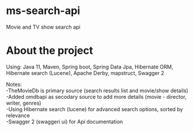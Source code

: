 # ms-search-api
Movie and TV show search api

# About the project
Using: Java 11, Maven, Spring boot, Spring Data Jpa, Hibernate ORM, Hibernate search (Lucene), Apache Derby, mapstruct, Swagger 2 

Notes:  
-TheMovieDb is primary source (search results list and movie/show details)  
-Added omdbapi as secodary source to add more details (movie - director, writer, genres)  
-Using Hibernate search (lucene) for advanced search options, sorted by relevance  
-Swagger 2 (swaggeri ui) for Api documentation
